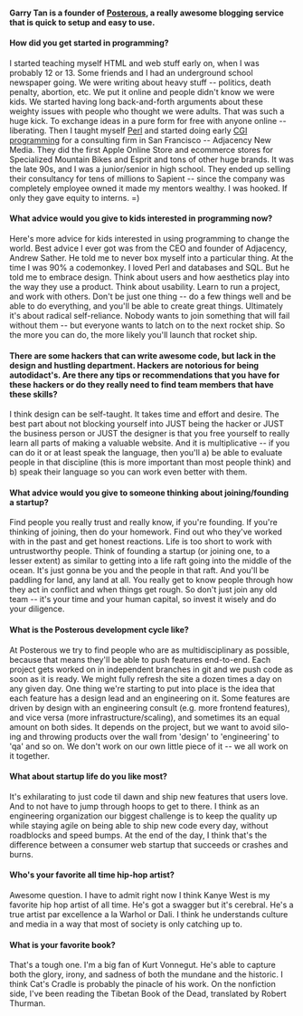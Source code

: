 #### Garry Tan is a founder of [Posterous](http://posterous), a really awesome blogging service that is quick to setup and easy to use.

#### How did you get started in programming?
I started teaching myself HTML and web stuff early on, when I was probably 12 or 13. Some friends and I had an underground school newspaper going. We were writing about heavy stuff -- politics, death penalty, abortion, etc. We put it online and people didn't know we were kids. We started having long back-and-forth arguments about these weighty issues with people who thought we were adults. That was such a huge kick. To exchange ideas in a pure form for free with anyone online -- liberating. Then I taught myself <a href="http://www.perl.org/">Perl</a> and started doing early <a href="http://en.wikipedia.org/wiki/Common_Gateway_Interface">CGI programming</a> for a consulting firm in San Francisco -- Adjacency New Media. They did the first Apple Online Store and ecommerce stores for Specialized Mountain Bikes and Esprit and tons of other huge brands. It was the late 90s, and I was a junior/senior in high school. They ended up selling their consultancy for tens of millions to Sapient -- since the company was completely employee owned it made my mentors wealthy.  I was hooked.  If only they gave equity to interns. =)
 
#### What advice would you give to kids interested in programming now?
Here's more advice for kids interested in using programming to change the world. Best advice I ever got was from the CEO and founder of Adjacency, Andrew Sather. He told me to never box myself into a particular thing. At the time I was 90% a codemonkey. I loved Perl and databases and SQL. But he told me to embrace design. Think about users and how aesthetics play into the way they use a product. Think about usability. Learn to run a project, and work with others. Don't be just one thing -- do a few things well and be able to do everything, and you'll be able to create great things. Ultimately it's about radical self-reliance. Nobody wants to join something that will fail without them -- but everyone wants to latch on to the next rocket ship. So the more you can do, the more likely you'll launch that rocket ship.
 
#### There are some hackers that can write awesome code, but lack in the design and hustling department. Hackers are notorious for being autodidact's. Are there any tips or recommendations that you have for these hackers or do they really need to find team members that have these skills?
I think design can be self-taught. It takes time and effort and desire. The best part about not blocking yourself into JUST being the hacker or JUST the business person or JUST the designer is that you free yourself to really learn all parts of making a valuable website. And it is multiplicative -- if you can do it or at least speak the language, then you'll a) be able to evaluate people in that discipline (this is more important than most people think) and b) speak their language so you can work even better with them.
 
#### What advice would you give to someone thinking about joining/founding a startup?
Find people you really trust and really know, if you're founding. If you're thinking of joining, then do your homework. Find out who they've worked with in the past and get honest reactions. Life is too short to work with untrustworthy people. Think of founding a startup (or joining one, to a lesser extent) as similar to getting into a life raft going into the middle of the ocean. It's just gonna be you and the people in that raft. And you'll be paddling for land, any land at all. You really get to know people through how they act in conflict and when things get rough. So don't just join any old team -- it's your time and your human capital, so invest it wisely and do your diligence.
 
#### What is the Posterous development cycle like?
At Posterous we try to find people who are as multidisciplinary as possible, because that means they'll be able to push features end-to-end. Each project gets worked on in independent branches in git and we push code as soon as it is ready. We might fully refresh the site a dozen times a day on any given day. One thing we're starting to put into place is the idea that each feature has a design lead and an engineering on it. Some features are driven by design with an engineering consult (e.g. more frontend features), and vice versa (more infrastructure/scaling), and sometimes its an equal amount on both sides. It depends on the project, but we want to avoid silo-ing and throwing products over the wall from 'design' to 'engineering' to 'qa' and so on. We don't work on our own little piece of it -- we all work on it together.
 
#### What about startup life do you like most?
It's exhilarating to just code til dawn and ship new features that users love. And to not have to jump through hoops to get to there. I think as an engineering organization our biggest challenge is to keep the quality up while staying agile on being able to ship new code every day, without roadblocks and speed bumps. At the end of the day, I think that's the difference between a consumer web startup that succeeds or crashes and burns.
 
#### Who's your favorite all time hip-hop artist?
Awesome question. I have to admit right now I think Kanye West is my favorite hip hop artist of all time. He's got a swagger but it's cerebral. He's a true artist par excellence a la Warhol or Dali. I think he understands culture and media in a way that most of society is only catching up to.
 
#### What is your favorite book?
That's a tough one. I'm a big fan of Kurt Vonnegut. He's able to capture both the glory, irony, and sadness of both the mundane and the historic. I think Cat's Cradle is probably the pinacle of his work. On the nonfiction side, I've been reading the Tibetan Book of the Dead, translated by Robert Thurman.
